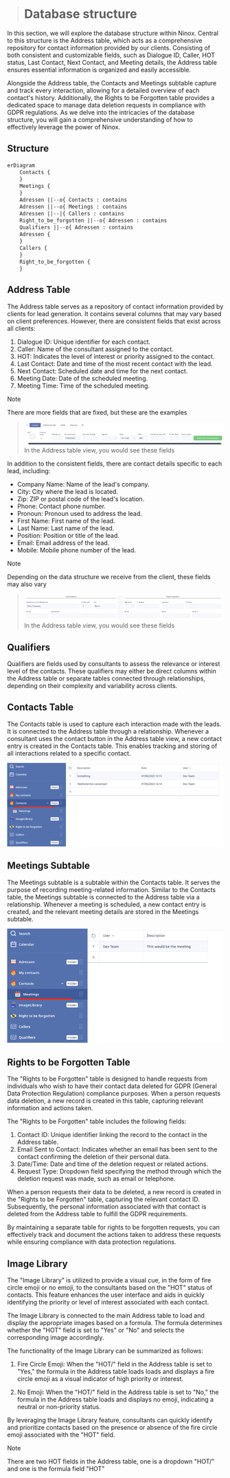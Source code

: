 > # Database structure

In this section, we will explore the database structure within Ninox. Central to this structure is the Address table, which acts as a comprehensive repository for contact information provided by our clients. Consisting of both consistent and customizable fields, such as Dialogue ID, Caller, HOT status, Last Contact, Next Contact, and Meeting details, the Address table ensures essential information is organized and easily accessible.

Alongside the Address table, the Contacts and Meetings subtable capture and track every interaction, allowing for a detailed overview of each contact's history. Additionally, the Rights to be Forgotten table provides a dedicated space to manage data deletion requests in compliance with GDPR regulations. As we delve into the intricacies of the database structure, you will gain a comprehensive understanding of how to effectively leverage the power of Ninox.

## Structure

```mermaid
erDiagram
    Contacts {
    }
    Meetings {
    }
    Adressen ||--o{ Contacts : contains
    Adressen ||--o{ Meetings : contains
    Adressen ||--|{ Callers : contains
    Right_to_be_forgotten ||--o{ Adressen : contains
    Qualifiers ||--o{ Adressen : contains
    Adressen {
    }
    Callers {
    }
    Right_to_be_forgotten {
    }
```

## Address Table

The Address table serves as a repository of contact information provided by clients for lead generation. It contains several columns that may vary based on client preferences. However, there are consistent fields that exist across all clients:

1. Dialogue ID: Unique identifier for each contact.
2. Caller: Name of the consultant assigned to the contact.
3. HOT: Indicates the level of interest or priority assigned to the contact.
4. Last Contact: Date and time of the most recent contact with the lead.
5. Next Contact: Scheduled date and time for the next contact.
6. Meeting Date: Date of the scheduled meeting.
7. Meeting Time: Time of the scheduled meeting.

> [!Note]
> There are more fields that are fixed, but these are the examples

> ![Contacts](../../images/ninox_database_docs/structure_5.png)
In the Address table view, you would see these fields


In addition to the consistent fields, there are contact details specific to each lead, including:

- Company Name: Name of the lead's company.
- City: City where the lead is located.
- Zip: ZIP or postal code of the lead's location.
- Phone: Contact phone number.
- Pronoun: Pronoun used to address the lead.
- First Name: First name of the lead.
- Last Name: Last name of the lead.
- Position: Position or title of the lead.
- Email: Email address of the lead.
- Mobile: Mobile phone number of the lead.

> [!Note]
> Depending on the data structure we receive from the client, these fields may also vary

> ![Contacts](../../images/ninox_database_docs/structure_6.png)
In the Address table view, you would see these fields

## Qualifiers

Qualifiers are fields used by consultants to assess the relevance or interest level of the contacts. These qualifiers may either be direct columns within the Address table or separate tables connected through relationships, depending on their complexity and variability across clients.

## Contacts Table


The Contacts table is used to capture each interaction made with the leads. It is connected to the Address table through a relationship. Whenever a consultant uses the contact button in the Address table view, a new contact entry is created in the Contacts table. This enables tracking and storing of all interactions related to a specific contact.

![Contacts](../../images/ninox_database_docs/structure_4.png)


## Meetings Subtable

The Meetings subtable is a subtable within the Contacts table. It serves the purpose of recording meeting-related information. Similar to the Contacts table, the Meetings subtable is connected to the Address table via a relationship. Whenever a meeting is scheduled, a new contact entry is created, and the relevant meeting details are stored in the Meetings subtable.

![Contacts](../../images/ninox_database_docs/structure_3.png)

## Rights to be Forgotten Table

The "Rights to be Forgotten" table is designed to handle requests from individuals who wish to have their contact data deleted for GDPR (General Data Protection Regulation) compliance purposes. When a person requests data deletion, a new record is created in this table, capturing relevant information and actions taken.

The "Rights to be Forgotten" table includes the following fields:

1. Contact ID: Unique identifier linking the record to the contact in the Address table.
2. Email Sent to Contact: Indicates whether an email has been sent to the contact confirming the deletion of their personal data.
3. Date/Time: Date and time of the deletion request or related actions.
4. Request Type: Dropdown field specifying the method through which the deletion request was made, such as email or telephone.

When a person requests their data to be deleted, a new record is created in the "Rights to be Forgotten" table, capturing the relevant contact ID. Subsequently, the personal information associated with that contact is deleted from the Address table to fulfill the GDPR requirements.

By maintaining a separate table for rights to be forgotten requests, you can effectively track and document the actions taken to address these requests while ensuring compliance with data protection regulations.

## Image Library

The "Image Library" is utilized to provide a visual cue, in the form of fire circle emoji or no emoji, to the consultants based on the "HOT" status of contacts. This feature enhances the user interface and aids in quickly identifying the priority or level of interest associated with each contact.

The Image Library is connected to the main Address table to load and display the appropriate images based on a formula. The formula determines whether the "HOT" field is set to "Yes" or "No" and selects the corresponding image accordingly.

The functionality of the Image Library can be summarized as follows:

1. Fire Circle Emoji: When the "HOT/" field in the Address table is set to "Yes," the formula in the Address table loads loads and displays a fire circle emoji as a visual indicator of high priority or interest.

2. No Emoji: When the "HOT/" field in the Address table is set to "No," the formula in the Address table loads and displays no emoji, indicating a neutral or non-priority status.

By leveraging the Image Library feature, consultants can quickly identify and prioritize contacts based on the presence or absence of the fire circle emoji associated with the "HOT" field.

> [!NOTE]
> There are two HOT fields in the Address table, one is a dropdown "HOT/" and one is the formula field "HOT"